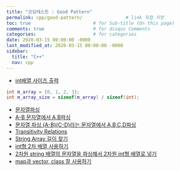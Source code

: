 ```yaml
---
title: "코딩테스트 : Good Pattern"
permalink: cpp/good-pattern/                # link 직접 지정
toc: true                       # for Sub-title (On this page)
comments: true                  # for disqus Comments
categories:                     # for categories
date: 2020-03-15 00:00:00 -0000
last_modified_at: 2020-03-15 00:00:00 -0000
sidebar:
  title: "C++"
  nav: cpp
---
```


* [int배열 사이즈 출력]()

```cpp
int m_array = {0, 1, 2, 3};
int m_array_size = sizeof(m_array) / sizeof(int);
```

* [문자열파싱](https://8bitscoding.github.io/C++-parsing/)
* [A-B 문자열에서 A,B파싱](https://8bitscoding.github.io/C++-parsing-A-B/)
* [문자열 파싱 (A-B)(C-D)라는 문자열에서 A,B,C,D파싱](https://8bitscoding.github.io/C++-parsing-(A-B)(C-D)/)
* [Transitivity Relations](https://8bitscoding.github.io/C++-Transitivity-Relations/)
* [String Array 길이 찾기](https://8bitscoding.github.io/C++-string-array-length/)
* [int형 2차 배열 사용하기](https://8bitscoding.github.io/C++-int-2D-array-use/)
* [2차원 string 배열의 문자열을 파싱해서 2차원 int형 배열로 넣기](https://8bitscoding.github.io/C++-2D-array-example/)
* [map과 vector, class 잘 사용하기](https://8bitscoding.github.io/C++-using-map/)
